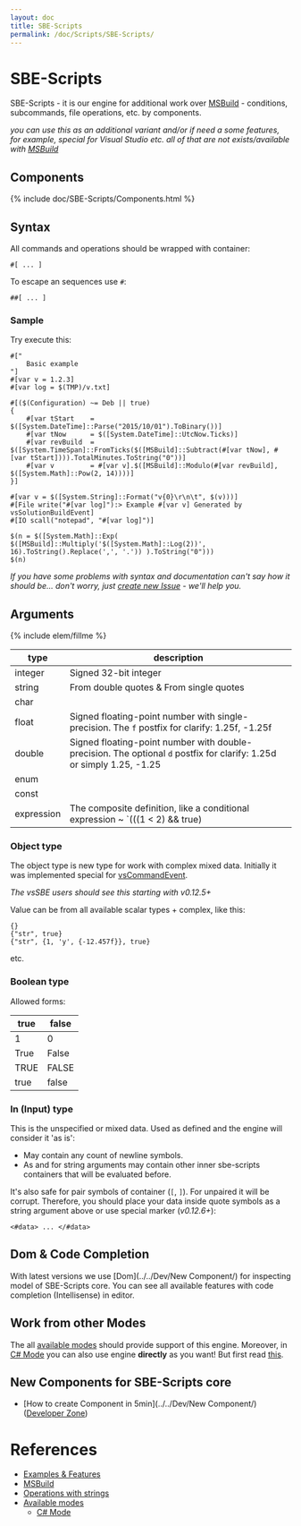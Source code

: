 ```yaml
---
layout: doc
title: SBE-Scripts
permalink: /doc/Scripts/SBE-Scripts/
---
```

# SBE-Scripts

SBE-Scripts - it is our engine for additional work over [MSBuild](../MSBuild/) - conditions, subcommands, file operations, etc. by components.

*you can use this as an additional variant and/or if need a some features, for example, special for Visual Studio etc. all of that are not exists/available with [MSBuild](../MSBuild/)*

## Components

{% include doc/SBE-Scripts/Components.html %}

## Syntax

All commands and operations should be wrapped with container:

```{{site.sbelang1}}
#[ ... ]
```

To escape an sequences use `#`: 

```{{site.sbelang1}}
##[ ... ]
```

### Sample

Try execute this:

```{{site.sbelang}}
#["
    Basic example
"]
#[var v = 1.2.3]
#[var log = $(TMP)/v.txt]

#[($(Configuration) ~= Deb || true)
{
    #[var tStart    = $([System.DateTime]::Parse("2015/10/01").ToBinary())]
    #[var tNow      = $([System.DateTime]::UtcNow.Ticks)]
    #[var revBuild  = $([System.TimeSpan]::FromTicks($([MSBuild]::Subtract(#[var tNow], #[var tStart]))).TotalMinutes.ToString("0"))]
    #[var v         = #[var v].$([MSBuild]::Modulo(#[var revBuild], $([System.Math]::Pow(2, 14))))]
}]

#[var v = $([System.String]::Format("v{0}\r\n\t", $(v)))]
#[File write("#[var log]"):> Example #[var v] Generated by vsSolutionBuildEvent]
#[IO scall("notepad", "#[var log]")]

$(n = $([System.Math]::Exp( $([MSBuild]::Multiply('$([System.Math]::Log(2))', 16).ToString().Replace(',', '.')) ).ToString("0")))
$(n)
```

*If you have some problems with syntax and documentation can't say how it should be... don't worry, just [create new Issue](https://bitbucket.org/3F/vssolutionbuildevent/issues/new) - we'll help you.*

## Arguments

{% include elem/fillme %}

type       | description
-----------|------------
integer    | Signed 32-bit integer
string     | From double quotes & From single quotes
char       |
float      | Signed floating-point number with single-precision. The `f` postfix for clarify: 1.25f, -1.25f
double     | Signed floating-point number with double-precision. The optional `d` postfix for clarify: 1.25d or simply 1.25, -1.25
enum       |
const      |
expression | The composite definition, like a conditional expression ~ `(((1 < 2) && true) || $(debug) != "r200")` etc.

### Object type

The object type is new type for work with complex mixed data. Initially it was implemented special for [vsCommandEvent](http://vsce.r-eg.net).

*The vsSBE users should see this starting with v0.12.5+*

Value can be from all available scalar types + complex, like this:

```{{site.sbelang1}}
{}
{"str", true}
{"str", {1, 'y', {-12.457f}}, true}
```
etc.

### Boolean type

Allowed forms:

true  | false
------|-------
1     | 0
True  | False
TRUE  | FALSE
true  | false

### In (Input) type

This is the unspecified or mixed data. Used as defined and the engine will consider it 'as is':

* May contain any count of newline symbols.
* As and for string arguments may contain other inner sbe-scripts containers that will be evaluated before.

It's also safe for pair symbols of container (`[`, `]`). For unpaired it will be corrupt. Therefore, you should place your data inside quote symbols as a string argument above or use special marker (*v0.12.6+*):

```text
<#data> ... </#data>
```

## Dom & Code Completion

With latest versions we use [Dom](../../Dev/New Component/) for inspecting model of SBE-Scripts core. You can see all available features with code completion (Intellisense) in editor.

## Work from other Modes

The all [available modes](../../Modes/) should provide support of this engine. Moreover, in [C# Mode](../../Modes/CSharp/#work-with-msbuild-amp-sbe-scripts-engine) you can also use engine **directly** as you want! 
But first read [this](../SBE-Scripts/Direct/).

## New Components for SBE-Scripts core

* [How to create Component in 5min](../../Dev/New Component/) ([Developer Zone](../../Dev/))

# References

* [Examples & Features](../../Examples/)
* [MSBuild](../MSBuild/)
* [Operations with strings](../../Features/Strings/)
* [Available modes](../../Modes/)
    * [C# Mode](../../Modes/CSharp/)
